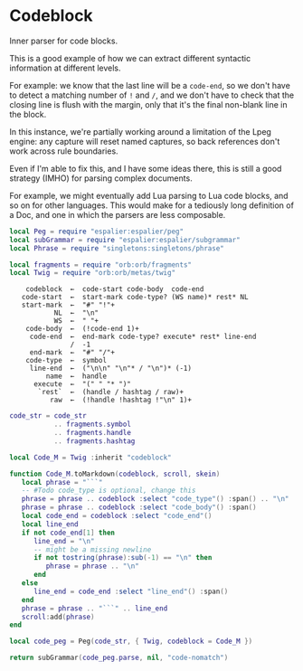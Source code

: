 # Codeblock


  Inner parser for code blocks\.

This is a good example of how we can extract different syntactic information
at different levels\.

For example: we know that the last line will be a `code-end`, so we don't have
to detect a matching number of `!` and `/`, and we don't have to check that
the closing line is flush with the margin, only that it's the final non\-blank
line in the block\.

In this instance, we're partially working around a limitation of the Lpeg
engine: any capture will reset named captures, so back references don't work
across rule boundaries\.

Even if I'm able to fix this, and I have some ideas there, this is still a
good strategy \(IMHO\) for parsing complex documents\.

For example, we might eventually add Lua parsing to Lua code blocks, and so
on for other languages\.  This would make for a tediously long definition of
a Doc, and one in which the parsers are less composable\.

```lua
local Peg = require "espalier:espalier/peg"
local subGrammar = require "espalier:espalier/subgrammar"
local Phrase = require "singletons:singletons/phrase"

local fragments = require "orb:orb/fragments"
local Twig = require "orb:orb/metas/twig"
```

```peg
    codeblock  ←  code-start code-body  code-end
   code-start  ←  start-mark code-type? (WS name)* rest* NL
   start-mark  ←  "#" "!"+
           NL  ←  "\n"
           WS  ←  " "+
    code-body  ←  (!code-end 1)+
     code-end  ←  end-mark code-type? execute* rest* line-end
               /  -1
     end-mark  ←  "#" "/"+
    code-type  ←  symbol
     line-end  ←  ("\n\n" "\n"* / "\n")* (-1)
         name  ←  handle
      execute  ←  "(" " "* ")"
       `rest`  ←  (handle / hashtag / raw)+
          raw  ←  (!handle !hashtag !"\n" 1)+
```

```lua
code_str = code_str
           .. fragments.symbol
           .. fragments.handle
           .. fragments.hashtag
```

```lua
local Code_M = Twig :inherit "codeblock"
```

```lua
function Code_M.toMarkdown(codeblock, scroll, skein)
   local phrase = "```"
   -- #Todo code_type is optional, change this
   phrase = phrase .. codeblock :select "code_type"() :span() .. "\n"
   phrase = phrase .. codeblock :select "code_body"() :span()
   local code_end = codeblock :select "code_end"()
   local line_end
   if not code_end[1] then
      line_end = "\n"
      -- might be a missing newline
      if not tostring(phrase):sub(-1) == "\n" then
         phrase = phrase .. "\n"
      end
   else
      line_end = code_end :select "line_end"() :span()
   end
   phrase = phrase .. "```" .. line_end
   scroll:add(phrase)
end
```

```lua
local code_peg = Peg(code_str, { Twig, codeblock = Code_M })
```



```lua
return subGrammar(code_peg.parse, nil, "code-nomatch")
```
